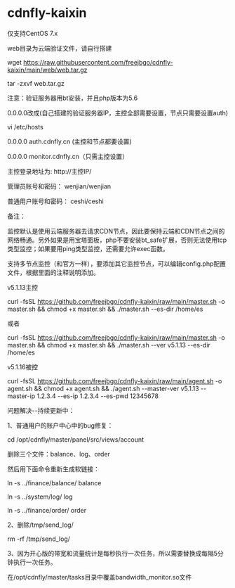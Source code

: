 # cdnfly-kaixin
仅支持CentOS 7.x

web目录为云端验证文件，请自行搭建

wget https://raw.githubusercontent.com/freejbgo/cdnfly-kaixin/main/web/web.tar.gz

tar -zxvf web.tar.gz



注意：验证服务器用bt安装，并且php版本为5.6


0.0.0.0改成(自己搭建的验证服务器IP，主控全部需要设置，节点只需要设置auth)

vi /etc/hosts

0.0.0.0 auth.cdnfly.cn (主控和节点都要设置)

0.0.0.0 monitor.cdnfly.cn（只需主控设置）


主控登录地址为: http://主控IP/

管理员账号和密码： wenjian/wenjian

普通用户账号和密码： ceshi/ceshi



备注：

监控默认是使用云端服务器去请求CDN节点，因此要保持云端和CDN节点之间的网络畅通。另外如果是用宝塔面板，php不要安装bt_safe扩展，否则无法使用tcp类型监控；如果要用ping类型监控，还需要允许exec函数。

支持多节点监控（和官方一样），要添加其它监控节点，可以编辑config.php配置文件，根据里面的注释说明添加。



v5.1.13主控

curl -fsSL https://github.com/freejbgo/cdnfly-kaixin/raw/main/master.sh -o master.sh && chmod +x master.sh && ./master.sh --es-dir /home/es

或者

curl -fsSL https://github.com/freejbgo/cdnfly-kaixin/raw/main/master.sh -o master.sh && chmod +x master.sh && ./master.sh --ver v5.1.13 --es-dir /home/es


v5.1.16被控

curl -fsSL https://github.com/freejbgo/cdnfly-kaixin/raw/main/agent.sh -o agent.sh  && chmod +x agent.sh && ./agent.sh --master-ver v5.1.13 --master-ip 1.2.3.4 --es-ip 1.2.3.4 --es-pwd 12345678



问题解决--持续更新中：


1、普通用户的账户中心中的bug修复：

cd /opt/cdnfly/master/panel/src/views/account

删除三个文件：balance、log、order

然后用下面命令重新生成软链接：

ln -s ../finance/balance/ balance

ln -s ../system/log/ log

ln -s ../finance/order/ order


2、删除/tmp/send_log/

rm -rf /tmp/send_log/


3、因为开心版的带宽和流量统计是每秒执行一次任务，所以需要替换成每隔5分钟执行一次任务。

在/opt/cdnfly/master/tasks目录中覆盖bandwidth_monitor.so文件

